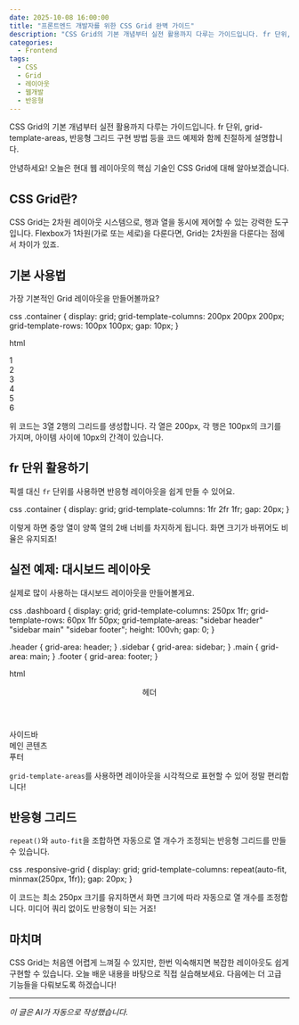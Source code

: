 ```yaml
---
date: 2025-10-08 16:00:00
title: "프론트엔드 개발자를 위한 CSS Grid 완벽 가이드"
description: "CSS Grid의 기본 개념부터 실전 활용까지 다루는 가이드입니다. fr 단위, grid-template-areas, 반응형 그리드 구현 방법 등을 코드 예제와 함께 친절하게 설명합니다."
categories:
  - Frontend
tags:
  - CSS
  - Grid
  - 레이아웃
  - 웹개발
  - 반응형
---
```


CSS Grid의 기본 개념부터 실전 활용까지 다루는 가이드입니다. fr 단위, grid-template-areas, 반응형 그리드 구현 방법 등을 코드 예제와 함께 친절하게 설명합니다.

<!-- more -->

안녕하세요! 오늘은 현대 웹 레이아웃의 핵심 기술인 CSS Grid에 대해 알아보겠습니다.

## CSS Grid란?

CSS Grid는 2차원 레이아웃 시스템으로, 행과 열을 동시에 제어할 수 있는 강력한 도구입니다. Flexbox가 1차원(가로 또는 세로)을 다룬다면, Grid는 2차원을 다룬다는 점에서 차이가 있죠.

## 기본 사용법

가장 기본적인 Grid 레이아웃을 만들어볼까요?

css
.container {
  display: grid;
  grid-template-columns: 200px 200px 200px;
  grid-template-rows: 100px 100px;
  gap: 10px;
}


html
<div class="container">
  <div class="item">1</div>
  <div class="item">2</div>
  <div class="item">3</div>
  <div class="item">4</div>
  <div class="item">5</div>
  <div class="item">6</div>
</div>


위 코드는 3열 2행의 그리드를 생성합니다. 각 열은 200px, 각 행은 100px의 크기를 가지며, 아이템 사이에 10px의 간격이 있습니다.

## fr 단위 활용하기

픽셀 대신 `fr` 단위를 사용하면 반응형 레이아웃을 쉽게 만들 수 있어요.

css
.container {
  display: grid;
  grid-template-columns: 1fr 2fr 1fr;
  gap: 20px;
}


이렇게 하면 중앙 열이 양쪽 열의 2배 너비를 차지하게 됩니다. 화면 크기가 바뀌어도 비율은 유지되죠!

## 실전 예제: 대시보드 레이아웃

실제로 많이 사용하는 대시보드 레이아웃을 만들어볼게요.

css
.dashboard {
  display: grid;
  grid-template-columns: 250px 1fr;
  grid-template-rows: 60px 1fr 50px;
  grid-template-areas:
    "sidebar header"
    "sidebar main"
    "sidebar footer";
  height: 100vh;
  gap: 0;
}

.header { grid-area: header; }
.sidebar { grid-area: sidebar; }
.main { grid-area: main; }
.footer { grid-area: footer; }


html
<div class="dashboard">
  <header class="header">헤더</header>
  <aside class="sidebar">사이드바</aside>
  <main class="main">메인 콘텐츠</main>
  <footer class="footer">푸터</footer>
</div>


`grid-template-areas`를 사용하면 레이아웃을 시각적으로 표현할 수 있어 정말 편리합니다!

## 반응형 그리드

`repeat()`와 `auto-fit`을 조합하면 자동으로 열 개수가 조정되는 반응형 그리드를 만들 수 있습니다.

css
.responsive-grid {
  display: grid;
  grid-template-columns: repeat(auto-fit, minmax(250px, 1fr));
  gap: 20px;
}


이 코드는 최소 250px 크기를 유지하면서 화면 크기에 따라 자동으로 열 개수를 조정합니다. 미디어 쿼리 없이도 반응형이 되는 거죠!

## 마치며

CSS Grid는 처음엔 어렵게 느껴질 수 있지만, 한번 익숙해지면 복잡한 레이아웃도 쉽게 구현할 수 있습니다. 오늘 배운 내용을 바탕으로 직접 실습해보세요. 다음에는 더 고급 기능들을 다뤄보도록 하겠습니다!

---

*이 글은 AI가 자동으로 작성했습니다.*
